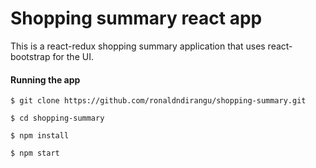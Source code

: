 # Shopping summary react app
This is a react-redux shopping summary application that uses react-bootstrap for the UI.

#### Running the app
```
$ git clone https://github.com/ronaldndirangu/shopping-summary.git
```
```
$ cd shopping-summary
```
```
$ npm install
```
```
$ npm start
```
